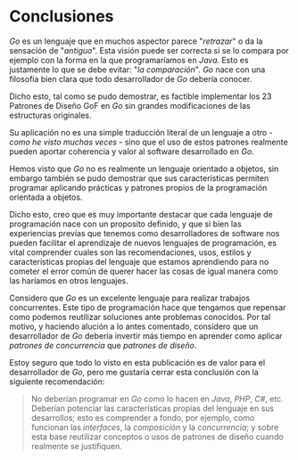 # Conclusiones

_Go_ es un lenguaje que en muchos aspector parece "_retrazar_" o da la sensación de "_antiguo_". Esta visión puede ser correcta si se lo compara por ejemplo con la forma en la que programaríamos en _Java_. Esto es justamente lo que se debe evitar: "_la comparación_". _Go_ nace con una filosofía bien clara que todo desarrollador de _Go_ debería conocer.

Dicho esto, tal como se pudo demostrar, es factible implementar los 23 Patrones de Diseño GoF en _Go_ sin grandes modificaciones de las estructuras originales.

Su aplicación no es una simple traducción literal de un lenguaje a otro - *como he visto muchas veces* - sino que el uso de estos patrones realmente pueden aportar coherencia y valor al software desarrollado en _Go_.

Hemos visto que _Go_ no es realmente un lenguaje orientado a objetos, sin embargo también se pudo demostrar que sus características permiten programar aplicando prácticas y patrones propios de la programación orientada a objetos.

Dicho esto, creo que es muy importante destacar que cada lenguaje de programación nace con un proposito definido, y que si bien las experiencias previas que tenemos como desarrolladores de software nos pueden facilitar el aprendizaje de nuevos lenguajes de programación, es vital comprender cuales son las recomendaciones, usos, estilos y características propias del lenguaje que estamos aprendiendo para no cometer el error común de querer hacer las cosas de igual manera como las haríamos en otros lenguajes.

Considero que _Go_ es un excelente lenguaje para realizar trabajos concurrentes. Este tipo de programación hace que tengamos que repensar como podemos reutilizar soluciones ante problemas conocidos. Por tal motivo, y haciendo alución a lo antes comentado, considero que un desarrollador de _Go_ debería invertir más tiempo en aprender como aplicar *patrones de concurrencia* que *patrones de diseño*.

Estoy seguro que todo lo visto en esta publicación es de valor para el desarrollador de _Go_, pero me gustaría cerrar esta conclusión con la siguiente recomendación:

> No deberían programar en _Go_ como lo hacen en _Java_, _PHP_, _C#_, etc. Deberían potenciar las características propias del lenguaje en sus desarrollos; esto es comprender a fondo, por ejemplo, como funcionan las _interfaces_, la _composición_ y la _concurrencia_; y sobre esta base reutilizar conceptos o usos de patrones de diseño cuando realmente se justifiquen.
